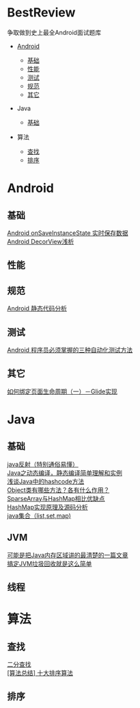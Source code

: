 # BestReview
争取做到史上最全Android面试题库

- [Android](#Android)
  - [基础](#基础)
  - [性能](#性能)
  - [测试](#测试)
  - [规范](#规范)
  - [其它](#其它)

- Java
  - [基础](#基础)
  
- 算法
  - [查找](#查找)
  - [排序](#排序)

# Android
## 基础
[Android onSaveInstanceState 实时保存数据](https://blog.csdn.net/adminlxb89/article/details/81365082)  
[Android DecorView浅析](https://www.cnblogs.com/ldq2016/p/6671501.html)  
## 性能

## 规范
[Android 静态代码分析](https://blog.csdn.net/u010420435/article/details/69605583)  
## 测试 
[Android 程序员必须掌握的三种自动化测试方法](https://www.cnblogs.com/punkisnotdead/p/5103323.html)  
## 其它
[如何绑定页面生命周期（一）－Glide实现](https://www.jianshu.com/p/cdebe33df7a0)

# Java
## 基础
[java反射（特别通俗易懂）](https://blog.csdn.net/lwl20140904/article/details/80163880)  
[Java之动态编译，静态编译简单理解和实例](https://www.jianshu.com/p/781987c1db8a)  
[浅谈Java中的hashcode方法](https://www.cnblogs.com/dolphin0520/p/3681042.html)  
[Object类有哪些方法？各有什么作用？](https://blog.csdn.net/qq_30264689/article/details/81903031)  
[SparseArray与HashMap相比优缺点](https://blog.csdn.net/qwer123qwerz/article/details/79345524)  
[HashMap实现原理及源码分析](https://www.cnblogs.com/chengxiao/p/6059914.html)  
[java集合（list,set,map)](https://www.cnblogs.com/yangliguo/p/7476788.html)  

## JVM
[可能是把Java内存区域讲的最清楚的一篇文章](https://mp.weixin.qq.com/s?__biz=Mzg2OTA0Njk0OA==&mid=2247484884&amp;idx=1&amp;sn=0d9b841ce0fc300c78ade2a87ffbfb46&source=41#wechat_redirect)  
[搞定JVM垃圾回收就是这么简单](https://blog.csdn.net/qq_34337272/article/details/82177383)  

## 线程


# 算法
## 查找
[二分查找](https://www.jianshu.com/p/0f823fbd4d20)  
[[算法总结] 十大排序算法](https://www.colabug.com/4194710.html)  

## 排序
